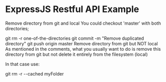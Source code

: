 # ExpressJS Restful API Example

Remove directory from git and local
You could checkout 'master' with both directories;

git rm -r one-of-the-directories
git commit -m "Remove duplicated directory"
git push origin master
Remove directory from git but NOT local
As mentioned in the comments, what you usually want to do is remove this directory from git but not delete it entirely from the filesystem (local)

In that case use:

git rm -r --cached myFolder
